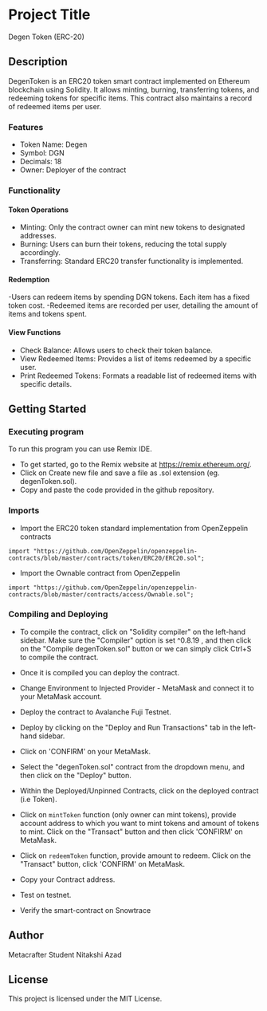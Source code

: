 # Project Title

Degen Token (ERC-20)

## Description

DegenToken is an ERC20 token smart contract implemented on Ethereum blockchain using Solidity. It allows minting, burning, transferring tokens, and redeeming tokens for specific items. This contract also maintains a record of redeemed items per user.

### Features

- Token Name: Degen
- Symbol: DGN
- Decimals: 18
- Owner: Deployer of the contract

### Functionality

#### Token Operations

- Minting: Only the contract owner can mint new tokens to designated addresses.
- Burning: Users can burn their tokens, reducing the total supply accordingly.
- Transferring: Standard ERC20 transfer functionality is implemented.
  
#### Redemption 

-Users can redeem items by spending DGN tokens. Each item has a fixed token cost.
-Redeemed items are recorded per user, detailing the amount of items and tokens spent.

#### View Functions

- Check Balance: Allows users to check their token balance.
- View Redeemed Items: Provides a list of items redeemed by a specific user.
- Print Redeemed Tokens: Formats a readable list of redeemed items with specific details.

## Getting Started

### Executing program

To run this program you can use Remix IDE.
- To get started, go to the Remix website at https://remix.ethereum.org/. 
- Click on Create new file and save a file as .sol extension (eg. degenToken.sol). 
- Copy and paste the code provided in the github repository.

### Imports

- Import the ERC20 token standard implementation from OpenZeppelin contracts

 `import "https://github.com/OpenZeppelin/openzeppelin-contracts/blob/master/contracts/token/ERC20/ERC20.sol";`

- Import the Ownable contract from OpenZeppelin

 `import "https://github.com/OpenZeppelin/openzeppelin-contracts/blob/master/contracts/access/Ownable.sol";`


### Compiling and Deploying 

- To compile the contract, click on "Solidity compiler" on the left-hand sidebar. Make sure the "Compiler" option is set ^0.8.19 , and then click on the "Compile degenToken.sol" button or we can simply click Ctrl+S to compile the contract.

- Once it is compiled you can deploy the contract.
  
- Change Environment to Injected Provider - MetaMask and connect it to your MetaMask account.
  
- Deploy the contract to Avalanche Fuji Testnet.
  
- Deploy by clicking on the "Deploy and Run Transactions" tab in the left-hand sidebar.
  
- Click on 'CONFIRM' on your MetaMask.
  
-  Select the "degenToken.sol" contract from the dropdown menu, and then click on the "Deploy" button.

- Within the Deployed/Unpinned Contracts, click on the deployed contract (i.e Token).

- Click on `mintToken` function (only owner can mint tokens), provide account address to which you want to mint tokens and amount of tokens to mint. Click on the "Transact" button and then click 'CONFIRM' on MetaMask.
  
- Click on `redeemToken` function, provide amount to redeem. Click on the "Transact" button, click 'CONFIRM' on MetaMask.

- Copy your Contract address.

- Test on testnet.
  
- Verify the smart-contract on Snowtrace

## Author

Metacrafter Student Nitakshi Azad

## License

This project is licensed under the MIT License.





